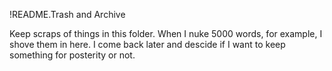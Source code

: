 !README.Trash and Archive

Keep scraps of things in this folder. When I nuke 5000 words, for example, I shove them in here. I come back later and descide if I want to keep something for posterity or not.